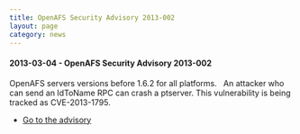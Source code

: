 ```yaml
---
title: OpenAFS Security Advisory 2013-002
layout: page
category: news
---
```


#### 2013-03-04 - OpenAFS Security Advisory 2013-002

OpenAFS servers versions before 1.6.2 for all platforms.   An attacker
who can send an IdToName RPC can crash a ptserver. This vulnerability is
being tracked as CVE-2013-1795.

-   [Go to the advisory](/security/OPENAFS-SA-2013-002.txt)

